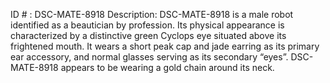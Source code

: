 ID # : DSC-MATE-8918
Description: DSC-MATE-8918 is a male robot identified as a beautician by profession. Its physical appearance is characterized by a distinctive green Cyclops eye situated above its frightened mouth. It wears a short peak cap and jade earring as its primary ear accessory, and normal glasses serving as its secondary “eyes”. DSC-MATE-8918 appears to be wearing a gold chain around its neck. 